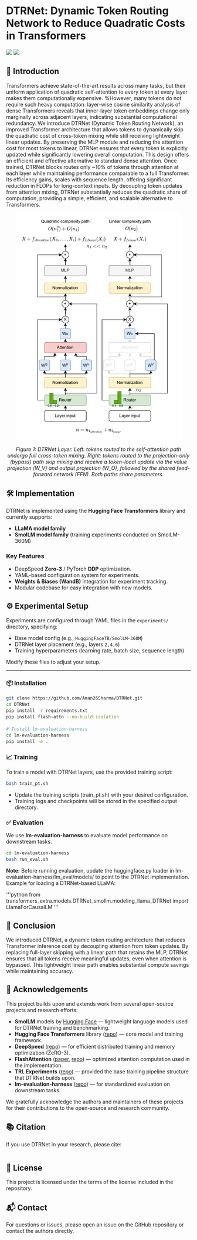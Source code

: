 # DTRNet: Dynamic Token Routing Network to Reduce Quadratic Costs in Transformers

<a target="_blank" href="">
<img style="height:22pt" src="https://img.shields.io/badge/-Paper-red?style=flat&logo=arxiv"></a>
<a target="_blank" href="https://github.com/Aman26Sharma/DTRNet">
<img style="height:22pt" src="https://img.shields.io/badge/-Code-green?style=flat&logo=github"></a>
<!-- <a target="_blank" href="https://twitter.com/DongfuJiang/status/1805438506137010326">
<img style="height:22pt" src="https://img.shields.io/badge/-Tweet-blue?style=flat&logo=twitter"></a> -->
<br>


## 🚀 Introduction

Transformers achieve state-of-the-art results across many tasks, but their uniform application of quadratic self-attention to every token at every layer makes them computationally expensive. %However, many tokens do not require such heavy computation: layer-wise cosine similarity analysis of dense Transformers reveals that inner-layer token embeddings change only marginally across adjacent layers, indicating substantial computational redundancy. We introduce DTRNet (Dynamic Token Routing Network), an improved Transformer architecture that allows tokens to dynamically skip the quadratic cost of cross-token mixing while still receiving lightweight linear updates. By preserving the MLP module and reducing the attention cost for most tokens to linear, DTRNet ensures that every token is explicitly updated while significantly lowering overall computation. This design offers an efficient and effective alternative to standard dense attention. Once trained, DTRNet blocks routes only ~10\% of tokens through attention at each layer while maintaining performance comparable to a full Transformer. Its efficiency gains, scales with sequence length, offering significant reduction in FLOPs for long-context inputs. By decoupling token updates from attention mixing, DTRNet substantially reduces the quadratic share of computation, providing a simple, efficient, and scalable alternative to Transformers.

<div align="center">
<img src="assets/DTRNet_arch.jpg" width="450" alt="DTRNet Architecture"/>
<p><em>Figure 1: DTRNet Layer. Left: tokens routed to the self-attention path undergo full cross-token mixing. Right: tokens routed to the projection-only (bypass) path skip mixing and receive a token-local update via the value projection (W_V) and output projection (W_O), followed by the shared feed-forward network (FFN). Both paths share parameters.</em></p>
</div>

## 🛠 Implementation

DTRNet is implemented using the **Hugging Face Transformers** library and currently supports:

- **LLaMA model family**
- **SmolLM model family** (training experiments conducted on SmolLM-360M)

### Key Features
- DeepSpeed **Zero-3** / PyTorch **DDP** optimization.
- YAML-based configuration system for experiments.
- **Weights & Biases (WandB)** integration for experiment tracking.
- Modular codebase for easy integration with new models.


## ⚙ Experimental Setup

Experiments are configured through YAML files in the `experiments/` directory, specifying:
- Base model config (e.g., `HuggingFaceTB/SmolLM-360M`)
- DTRNet layer placement (e.g., layers `2,4,6`)
- Training hyperparameters (learning rate, batch size, sequence length)

Modify these files to adjust your setup.

---

### 📦 Installation

```bash
git clone https://github.com/Aman26Sharma/DTRNet.git
cd DTRNet
pip install -r requirements.txt
pip install flash-attn --no-build-isolation

# Install lm-evaluation-harness
cd lm-evaluation-harness
pip install -e .
```

### 📈 Training

To train a model with DTRNet layers, use the provided training script:

```bash
bash train_pt.sh
```
- Update the training scripts (train_pt.sh) with your desired configuration.
- Training logs and checkpoints will be stored in the specified output directory.



### ✅ Evaluation

We use **lm-evaluation-harness** to evaluate model performance on downstream tasks.

```bash
cd lm-evaluation-harness
bash run_eval.sh
```

**Note:** 
Before running evaluation, update the huggingface.py loader in lm-evaluation-harness/lm_eval/models/ to point to the DTRNet implementation.
Example for loading a DTRNet-based LLaMA:

'''python
from transformers_extra.models.DTRNet_smollm.modeling_llama_DTRNet import LlamaForCausalLM
'''

## 📝 Conclusion

We introduced DTRNet, a dynamic token routing architecture that reduces Transformer inference cost by decoupling attention from token updates. By replacing full-layer skipping with a linear path that retains the MLP, DTRNet ensures that all tokens receive meaningful updates, even when attention is bypassed. This lightweight linear path enables substantial compute savings while maintaining accuracy.

## 🙏 Acknowledgements

This project builds upon and extends work from several open-source projects and research efforts:

- **SmolLM** models by [Hugging Face](https://huggingface.co/HuggingFaceTB) — lightweight language models used for DTRNet training and benchmarking.
- **Hugging Face Transformers** library ([repo](https://github.com/huggingface/transformers)) — core model and training framework.
- **DeepSpeed** ([repo](https://github.com/microsoft/DeepSpeed)) — for efficient distributed training and memory optimization (ZeRO-3).
- **FlashAttention** ([paper](https://arxiv.org/abs/2205.14135), [repo](https://github.com/Dao-AILab/flash-attention)) — optimized attention computation used in the implementation.
- **TRL Experiments** ([repo](https://github.com/arianhosseini/trl-code)) — provided the base training pipeline structure that DTRNet builds upon.
- **lm-evaluation-harness** ([repo](https://github.com/EleutherAI/lm-evaluation-harness)) — for standardized evaluation on downstream tasks.


We gratefully acknowledge the authors and maintainers of these projects for their contributions to the open-source and research community.



## 📚 Citation

If you use DTRNet in your research, please cite:

```bibtex
```

## 📜 License

This project is licensed under the terms of the license included in the repository.

## 📬 Contact

For questions or issues, please open an issue on the GitHub repository or contact the authors directly.












